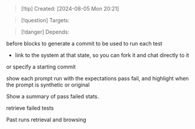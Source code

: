 
>[!tip] Created: [2024-08-05 Mon 20:21]

>[!question] Targets: 

>[!danger] Depends: 

before blocks to generate a commit to be used to run each test
- link to the system at that state, so you can fork it and chat directly to it

or specify a starting commit

show each prompt run with the expectations pass fail, and highlight when the prompt is synthetic or original

Show a summary of pass failed stats.

retrieve failed tests

Past runs retrieval and browsing